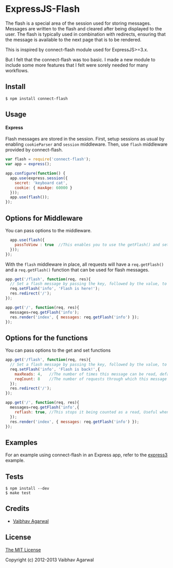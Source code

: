 # ExpressJS-Flash

The flash is a special area of the session used for storing messages.  Messages are written to the flash and cleared after being displayed to the user.  The flash is typically used in combination with redirects, ensuring that the message is available to the next page that is to be rendered.

This is inspired by connect-flash module used for ExpressJS>=3.x.

But I felt that the connect-flash was too basic. I made a new module to include some more features that I felt were sorely needed for many workflows.

## Install

    $ npm install connect-flash

## Usage

#### Express

Flash messages are stored in the session.  First, setup sessions as usual by enabling `cookieParser` and `session` middleware. Then, use `flash` middleware provided by connect-flash.

```javascript
var flash = require('connect-flash');
var app = express();

app.configure(function() {
  app.use(express.session({ 
    secret: 'keyboard cat',
    cookie: { maxAge: 60000 }
  }));
  app.use(flash());
});
```
## Options for Middleware

You can pass options to the middleware.

```javascript
  app.use(flash({
    passToView : true  //This enables you to use the getFlash() and setFlash() in the view directly, Default: true
  }));
});
```

With the `flash` middleware in place, all requests will have a `req.getFlash()` and a `req.getFlash()` function that can be used for flash messages.

```javascript
app.get('/flash', function(req, res){
  // Set a flash message by passing the key, followed by the value, to req.flash().
  req.setFlash('info', 'Flash is here!');
  res.redirect('/');
});

app.get('/', function(req, res){
  messages=req.getFlash('info');
  res.render('index', { messages: req.getFlash('info') });
});
```
## Options for the functions

You can pass options to the get and set functions

```javascript
app.get('/flash', function(req, res){
  // Set a flash message by passing the key, followed by the value, to req.flash().
  req.setFlash('info', 'Flash is back!',{
    maxReads: 4,   //The number of times this message can be read, default: 1
    reqCount: 8    //The number of requests through which this message persists, default: null, This means that the middleware does not keep track of this. Note: a redirect counts as a request and decreases this counter
  });
  res.redirect('/');
});

app.get('/', function(req, res){
  messages=req.getFlash('info',{
    reflash: true, //This stops it being counted as a read, Useful when needing to read in a middleware
  });
  res.render('index', { messages: req.getFlash('info') });
});
```

## Examples

For an example using connect-flash in an Express app, refer to the [express3](https://github.com/agarwalvaibhav0211/expressjs-flash/tree/master/examples) example.

## Tests

    $ npm install --dev
    $ make test

## Credits

  - [Vaibhav Agarwal](https://github.com/agarwalvaibhav0211)

## License

[The MIT License](http://opensource.org/licenses/MIT)

Copyright (c) 2012-2013 Vaibhav Agarwal
